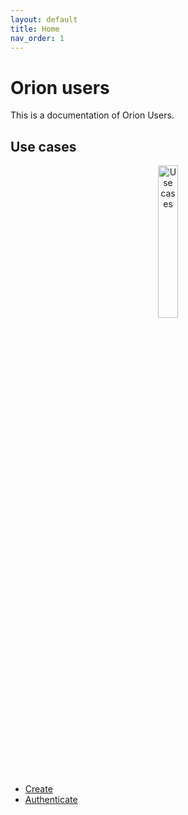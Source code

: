```yaml
---
layout: default
title: Home
nav_order: 1
---
```


# Orion users

This is a documentation of Orion Users.

## Use cases

<center>
    <img src="http://www.plantuml.com/plantuml/proxy?cache=no&src=https://raw.githubusercontent.com/prion-services/users/dev/docs/usecases/uml/UseCases.puml" alt="Use cases" width="25%" height="25%"/>
</center>

* [Create](/docs/usecases/Create.md)
* [Authenticate](/docs/usecases/Authenticate.md)

